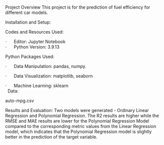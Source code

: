 Project Overview
This project is for the prediction of fuel efficiency for different car models.

Installation and Setup:  

Codes and Resources Used:  

·      Editor: Jupyter Notebook   
·      Python Version: 3.9.13

Python Packages Used:  

·      Data Manipulation: pandas, numpy. 
   
·      Data Visualization: matplotlib, seaborn  
   
·      Machine Learning: sklearn   
   
Data:  

auto-mpg.csv

Results and Evaluation: 
Two models were generated - Ordinary Linear Regression and Polynomial Regression. The R2 results are higher while the RMSE and MAE results are lower for the Polynomial Regression Model compared to the corresponding metric values from the Linear Regression model, which indicates that the Polynomial Regression model is slightly better in the prediction of the target variable.
